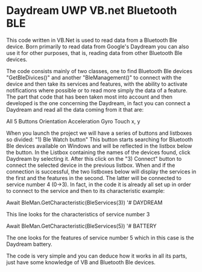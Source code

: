 # Daydream UWP VB.net Bluetooth BLE

This code written in VB.Net is used to read data from a Bluetooth Ble device.
Born primarily to read data from Google's Daydream you can also use it for other purposes, that is, reading data from other Bluetooth Ble devices.

The code consists mainly of two classes, one to find Bluetooth Ble devices "GetBleDivices()" and another "BleManagement()" to connect with the device and then take its services and features, with the ability to activate notifications where possible or to read more simply the data of a feature.
The part that code that has been taken most into account and then developed is the one concerning the Daydream, in fact you can connect a Daydream and read all the data coming from it that are:

All 5 Buttons
Orientation
Acceleration
Gyro
Touch x, y

When you launch the project we will have a series of buttons and listboxes so divided:
"1) Ble Watch button"
This button starts searching for Bluetooth Ble devices available on Windows and will be reflected in the listbox below the button.
In the Listbox containing the names of the devices found, click Daydream by selecting it.
After this click on the "3) Connect" button to connect the selected device in the previous listbox.
When and if the connection is successful, the two listboxes below will display the services in the first and the features in the second. The latter will be connected to service number 4 (0->3). In fact, in the code it is already all set up in order to connect to the service and then to its characteristic example:

Await BleMan.GetCharacteristic(BleServices(3)) '# DAYDREAM

This line looks for the characteristics of service number 3

Await BleMan.GetCharacteristic(BleServices(5)) '# BATTERY

The one looks for the features of service number 5 which in this case is the Daydream battery.

The code is very simple and you can deduce how it works in all its parts, just have some knowledge of VB and Bluetooth Ble devices.
